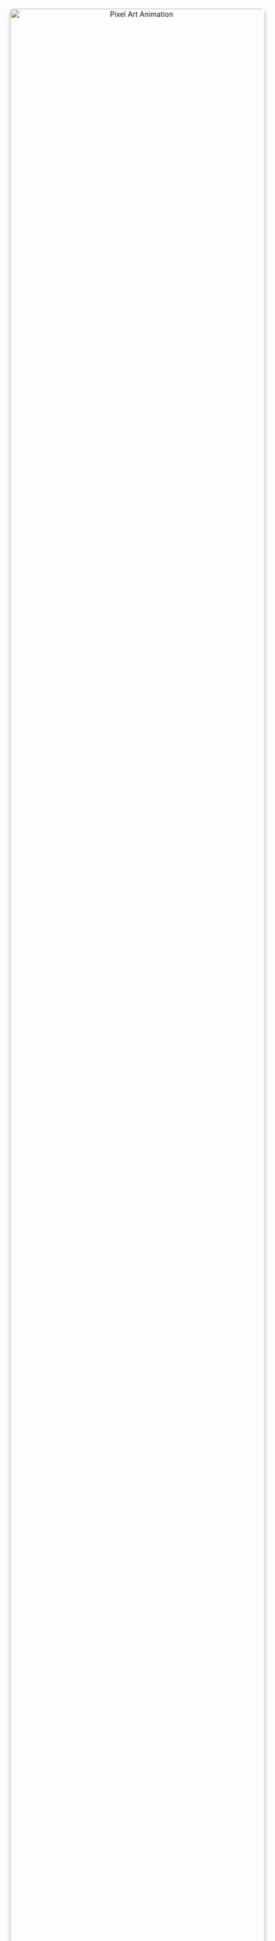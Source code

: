 
<div align="center" style="margin: 140px 0;">
  <img src="https://media3.giphy.com/media/3o7TKOliZn5OBLLjVe/giphy.gif)(https://media0.giphy.com/media/v1.Y2lkPTc5MGI3NjExcXUzYTJkbWFuZ2RubWRrZnAycXF0OTMzNzRweHBqNTV5eHRnYmYycCZlcD12MV9pbnRlcm5hbF9naWZfYnlfaWQmY3Q9Zw/heOKY8nrJUMfK/giphy.gif" 
       width="100%" 
       style="border-radius: 8px; box-shadow: 0 4px 8px rgba(0,0,0,0.2);" 
       alt="Pixel Art Animation"/>
</div>

# 👋 Привет, я Артём !

<p align="center">
  <img src="https://readme-typing-svg.demolab.com?font=Fira+Code&pause=1000&color=22D3EE&center=true&vCenter=true&width=435&lines=Frontend+Developer;Open+to+Work;From+Ulyanovsk" alt="Титулка" />
</p>

Я frontend-разработчик из Ульяновска. Развиваюсь в вебе, всегда рад новым проектам и интересным задачам. Готов к сотрудничеству и открыт для предложений!

---

## 🛠 Мой стек технологий

<p align="center">
  <img src="https://skillicons.dev/icons?i=html,css,js,react,jsx,php,laravel,docker,git,figma,bootstrap" alt="Stack icons" />
</p>

```javascript
const aboutMe = {
  code: ["HTML", "CSS", "JavaScript", "PHP", "JSX"],
  frameworks: ["React", "Laravel", "Bootstrap"],
  tools: ["Git", "Figma", "Docker"],
  learning: ["TypeScript"],
};
```
### 📫 Как со мной связаться

<p align="center"> <a href="mailto:artemchervyakov2@gmail.com"><img src="https://img.shields.io/badge/-Gmail-EA4335?style=for-the-badge&logo=gmail&logoColor=white" /></a> <a href="https://t.me/worksoll"><img src="https://img.shields.io/badge/-Telegram-26A5E4?style=for-the-badge&logo=telegram&logoColor=white" /></a> <a href="https://github.com/lll936"><img src="https://img.shields.io/badge/-GitHub-181717?style=for-the-badge&logo=github&logoColor=white" /></a> </p>

### 📊 GitHub Stats

### Общая статистика

<p align="center"> <img src="https://github-readme-stats.vercel.app/api?username=lll936&show_icons=true&theme=tokyonight" height="180"/> </p>

### Часто используемые языки

<p align="center"> <img src="https://github-readme-stats.vercel.app/api/top-langs/?username=lll936&layout=compact&theme=tokyonight" height="180"/> </p>

# 🧠 Немного личного

## 🎓 Учусь на факультете информационных технологий

## 🧰 Люблю аккуратный код и красивые интерфейсы

## 🕹 Вдохновляюсь эстетикой пиксель-арта и городских легенд
